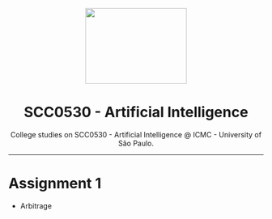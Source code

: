 <p align="center">
  <img src="" height="150" width="200"/>
  <h1 align="center">SCC0530 - Artificial Intelligence</h1>
  <p align="center">College studies on SCC0530 - Artificial Intelligence @ ICMC - University of São Paulo.</p>
</p>

---

# Assignment 1
* Arbitrage
